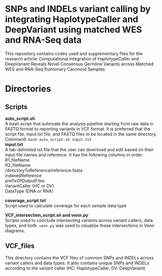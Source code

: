 # SNPs and INDELs variant calling by integrating HaplotypeCaller and DeepVariant using matched WES and RNA-Seq data
This repository contains codes used and supplementary files for the research article: Computational Integration of HaplotypeCaller and DeepVariant Reveals Novel Consensus Germline Variants across Matched WES and RNA-Seq Pulmonary Carcinoid Samples

# Directories
## Scripts
**auto_script.sh**  
A bash script that autmoate the analysis pipeline starting from raw data in FASTQ format to reporting variants in VCF format. It is preferred that the script file, input.txt file, and FASTQ files to be located in the same directory.
Command: ```bash auto_script.sh input.txt```  
**input.txt**  
A tab-delimited txt file that the user can download and edit based on their input file names and reference. It has the following columns in order:  
R1_fileName  
R2_fileName  
/directoryToReference/reference.fasta  
indexedReference  
prefixOfOutputFiles  
VariantCaller (HC or DV)  
DataType (DNA or RNA) 

**coverage_script.txt**  
Script used to calculate coverage for each sample data type

**VCF_intersection_script.sh and venn.py**  
Scripts used to conclude intersecting variants across variant callers, data types, and both. ```venn.py``` was used to visualize these intersections in Venn diagrams.  

## VCF_files  
This directory contains the VCF files of common SNPs and INDELs across variant callers and data types. It also contains unique SNPs and INDELs according to the variant caller (HC: HaplotypeCaller, DV: DeepVariant)  
